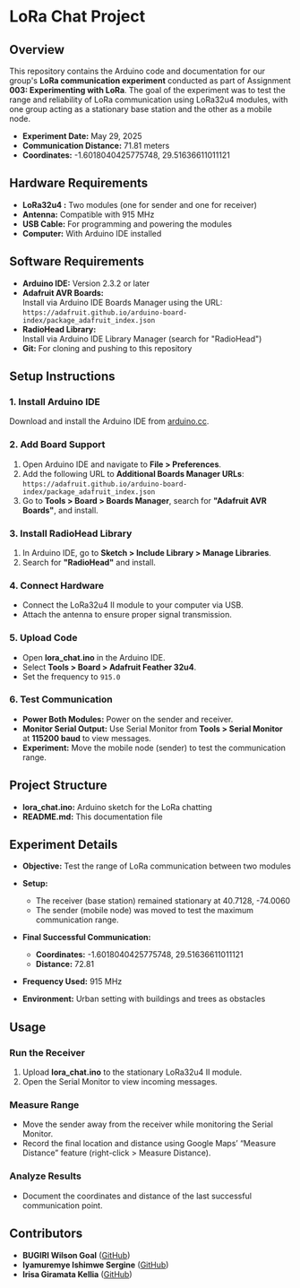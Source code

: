 # LoRa Chat Project

## Overview

This repository contains the Arduino code and documentation for our group's **LoRa communication experiment** conducted as part of Assignment **003: Experimenting with LoRa**. The goal of the experiment was to test the range and reliability of LoRa communication using LoRa32u4  modules, with one group acting as a stationary base station and the other as a mobile node.

- **Experiment Date:** May 29, 2025 
- **Communication Distance:** 71.81 meters
- **Coordinates:**  -1.6018040425775748, 29.51636611011121

## Hardware Requirements

- **LoRa32u4 :** Two modules (one for sender and one for receiver)
- **Antenna:** Compatible with 915 MHz
- **USB Cable:** For programming and powering the modules
- **Computer:** With Arduino IDE installed

## Software Requirements

- **Arduino IDE:** Version 2.3.2 or later
- **Adafruit AVR Boards:**  
  Install via Arduino IDE Boards Manager using the URL:  
  `https://adafruit.github.io/arduino-board-index/package_adafruit_index.json`
- **RadioHead Library:**  
  Install via Arduino IDE Library Manager (search for "RadioHead")
- **Git:** For cloning and pushing to this repository

## Setup Instructions

### 1. Install Arduino IDE

Download and install the Arduino IDE from [arduino.cc](https://www.arduino.cc).

### 2. Add Board Support

1. Open Arduino IDE and navigate to **File > Preferences**.
2. Add the following URL to **Additional Boards Manager URLs**:  
   `https://adafruit.github.io/arduino-board-index/package_adafruit_index.json`
3. Go to **Tools > Board > Boards Manager**, search for **"Adafruit AVR Boards"**, and install.

### 3. Install RadioHead Library

1. In Arduino IDE, go to **Sketch > Include Library > Manage Libraries**.
2. Search for **"RadioHead"** and install.

### 4. Connect Hardware

- Connect the LoRa32u4 II module to your computer via USB.
- Attach the antenna to ensure proper signal transmission.

### 5. Upload Code

- Open **lora_chat.ino**  in the Arduino IDE.
- Select **Tools > Board > Adafruit Feather 32u4**.
- Set the frequency to `915.0`

### 6. Test Communication

- **Power Both Modules:** Power on the sender and receiver.
- **Monitor Serial Output:** Use Serial Monitor from **Tools > Serial Monitor** at **115200 baud** to view messages.
- **Experiment:** Move the mobile node (sender) to test the communication range.

## Project Structure

- **lora_chat.ino:** Arduino sketch for the LoRa chatting
- **README.md:** This documentation file

## Experiment Details

- **Objective:** Test the range of LoRa communication between two modules
- **Setup:**  
  - The receiver (base station) remained stationary at 40.7128, -74.0060 
  - The sender (mobile node) was moved to test the maximum communication range.
- **Final Successful Communication:**  
  - **Coordinates:**  -1.6018040425775748, 29.51636611011121
  - **Distance:** 72.81

- **Frequency Used:** 915 MHz 
- **Environment:** Urban setting with buildings and trees as obstacles 

## Usage

### Run the Receiver

1. Upload **lora_chat.ino** to the stationary LoRa32u4 II module.
2. Open the Serial Monitor to view incoming messages.


### Measure Range

- Move the sender away from the receiver while monitoring the Serial Monitor.
- Record the final location and distance using Google Maps’ “Measure Distance” feature (right-click > Measure Distance).

### Analyze Results

- Document the coordinates and distance of the last successful communication point.

## Contributors
- **BUGIRI Wilson Goal** ([GitHub](https://github.com/goal651))
- **Iyamuremye Ishimwe Sergine** ([GitHub](https://github.com/Sergine-ops))
-  **Irisa Giramata Kellia** ([GitHub](https://github.com/irisakellia))



